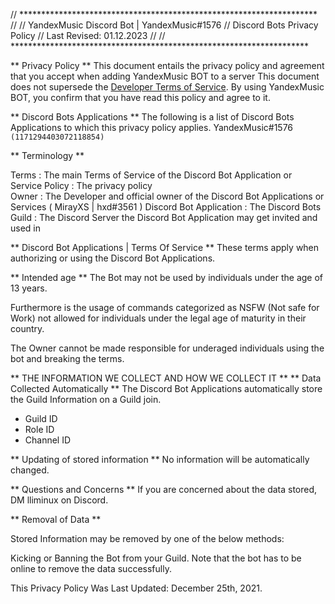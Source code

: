 // ********************************************************************
//
// YandexMusic Discord Bot | YandexMusic#1576
// Discord Bots Privacy Policy
// Last Revised: 01.12.2023
//
// ********************************************************************


** Privacy Policy **
This document entails the privacy policy and agreement that you accept when adding YandexMusic BOT to a server
This document does not supersede the [Developer Terms of Service](https://discordapp.com/developers/docs/legal).
By using YandexMusic BOT, you confirm that you have read this policy and agree to it.


** Discord Bots Applications **
The following is a list of Discord Bots Applications to which this privacy policy applies.
YandexMusic#1576 `(1171294403072118854)`


** Terminology **

Terms                    : The main Terms of Service of the Discord Bot Application or Service
Policy                   : The privacy policy                                                                                   
Owner                    : The Developer and official owner of the Discord Bot Applications or Services ( MirayXS \| hxd#3561 )
Discord Bot Application  : The Discord Bots
Guild                    : The Discord Server the Discord Bot Application may get invited and used in


** Discord Bot Applications | Terms Of Service **
These terms apply when authorizing or using the Discord Bot Applications.

** Intended age **
The Bot may not be used by individuals under the age of 13 years.

Furthermore is the usage of commands categorized as NSFW (Not safe for Work) not allowed for individuals under the legal age of maturity in their country.

The Owner cannot be made responsible for underaged individuals using the bot and breaking the terms.


** THE INFORMATION WE COLLECT AND HOW WE COLLECT IT **
** Data Collected Automatically **
The Discord Bot Applications automatically store the Guild Information on a Guild join.
* Guild ID
* Role ID
* Channel ID
  
** Updating of stored information **
No information will be automatically changed.


** Questions and Concerns **
If you are concerned about the data stored, DM lliminux on Discord.


** Removal of Data **

Stored Information may be removed by one of the below methods:

Kicking or Banning the Bot from your Guild.
Note that the bot has to be online to remove the data successfully.


This Privacy Policy Was Last Updated:  December 25th, 2021.
